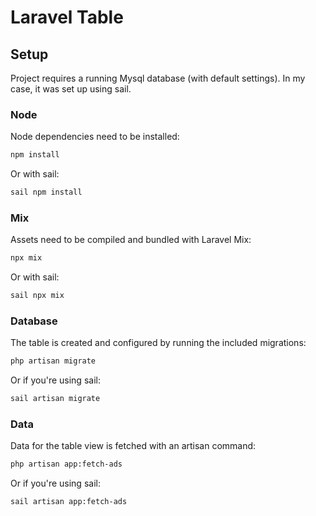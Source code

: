 # Laravel Table
## Setup
Project requires a running Mysql database (with default settings). In my case, it was set up using sail.
### Node
Node dependencies need to be installed:
```bash
npm install
```
Or with sail:
```bash
sail npm install
```
### Mix
Assets need to be compiled and bundled with Laravel Mix:
```bash
npx mix
```
Or with sail:
```bash
sail npx mix
```
### Database
The table is created and configured by running the included migrations:
```bash
php artisan migrate
```
Or if you're using sail:
```bash
sail artisan migrate
```
### Data
Data for the table view is fetched with an artisan command:
```bash
php artisan app:fetch-ads
```
Or if you're using sail:
```bash
sail artisan app:fetch-ads
```
